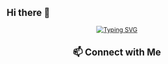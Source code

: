 ## Hi there 👋


<p align="center"><a href="https://github.com/shamimsikder"><img src="https://readme-typing-svg.demolab.com?font=Fira+Code&duration=6000&pause=1000&color=2AA889&center=true&vCenter=true&width=435&lines=Hi+There%2C+I'm+Jeffson+Preetham+Dsilva%F0%9F%91%8B;A+Self-motivated+Tech+Enthusiast;Always+Learning+New+Things;" alt="Typing SVG" /></a></p>


<div align="center">
  
## :mailbox: Connect with Me</br>
</div>
